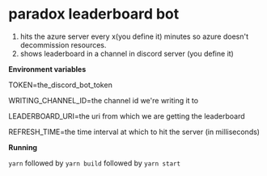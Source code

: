 # paradox leaderboard bot

1. hits the azure server every x(you define it) minutes so azure doesn't decommission resources.
2. shows leaderboard in a channel in discord server (you define it)


**Environment variables**

TOKEN=the_discord_bot_token

WRITING_CHANNEL_ID=the channel id we're writing it to

LEADERBOARD_URI=the uri from which we are getting the leaderboard

REFRESH_TIME=the time interval at which to hit the server (in milliseconds)

**Running**

`yarn` followed by `yarn build` followed by `yarn start`
